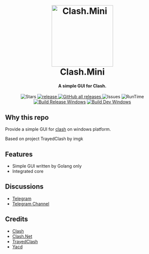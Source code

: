 <h1 align="center">
  <img src="https://raw.githubusercontent.com/Clash-Mini/Clash.Mini/master/icon/Clash.Mini.ico" alt="Clash.Mini" width="200">
  <br>Clash.Mini<br>
</h1>

<h4 align="center">A simple GUI for Clash.</h4>

<div align="center">

![Stars](https://img.shields.io/github/stars/Clash-Mini/Clash.Mini?color=red&style=flat-square)
<a href="https://github.com/MetaCubeX/Clash.Mini/releases">
![release](https://img.shields.io/github/release/Clash-Mini/Clash.Mini/all.svg?&color=E761A4&style=flat-square)
</a><a href="https://goreportcard.com/report/github.com/MetaCubeX/Clash.Mini">
![GitHub all releases](https://img.shields.io/github/downloads/Clash-Mini/Clash.Mini/total?style=flat-square)
</a>
![Issues](https://img.shields.io/github/issues/Clash-Mini/Clash.Mini?color=orange&style=flat-square)
![RunTime](https://img.shields.io/static/v1?label=runtime&message=GO&color=blue&style=flat-square)
<br>
[![Build Release Windows](https://github.com/MetaCubeX/Clash.Mini/actions/workflows/github_build_release_windows.yml/badge.svg)](https://github.com/MetaCubeX/Clash.Mini/actions/workflows/github_build_release_windows.yml)
[![Build Dev Windows](https://github.com/MetaCubeX/Clash.Mini/actions/workflows/github_build_dev_windows.yml/badge.svg)](https://github.com/MetaCubeX/Clash.Mini/actions/workflows/github_build_dev_windows.yml)

</div>

## Why this repo

Provide a simple GUI for [clash](https://github.com/Dreamacro/clash) on windows platform.

Based on project TrayedClash by imgk

## Features
* Simple GUI written by Golang only
* Integrated core

## Discussions
- [Telegram](https://t.me/MetaKernel)
- [Telegram Channel](https://t.me/ClashMiniNo1)

## Credits
- [Clash](https://github.com/Dreamacro/clash)
- [Clash.Net](https://github.com/ClashDotNetFramework/ClashDotNetFramework)
- [TrayedClash](https://github.com/imgk/TrayedClash)
- [Yacd](https://github.com/haishanh/yacd)

